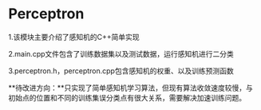 # Perceptron

1.该模块主要介绍了感知机的C++简单实现

2.main.cpp文件包含了训练数据集以及测试数据，运行感知机进行二分类

3.perceptron.h，perceptron.cpp包含感知机的权重、以及训练预测函数

**待改进方向：**只实现了简单感知机学习算法，但现有算法收敛速度较慢，与初始点的位置和不同的训练集误分类点有很大关系，需要解决加速训练问题。

